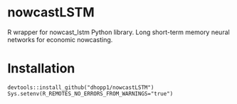 # nowcastLSTM
R wrapper for nowcast_lstm Python library. Long short-term memory neural networks for economic nowcasting.

# Installation
`devtools::install_github("dhopp1/nowcastLSTM")`
`Sys.setenv(R_REMOTES_NO_ERRORS_FROM_WARNINGS="true")`

